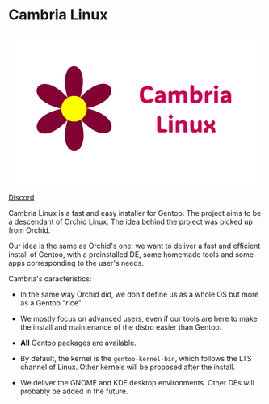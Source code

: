 # Cambria Linux

![Bannière Cambria](images/banner.png)

[Discord](https://discord.gg/FYN5TxTVv2)

Cambria Linux is a fast and easy installer for Gentoo.
The project aims to be a descendant of [Orchid Linux](https://github.com/orchid-linux/orchid/). The idea behind the project was picked up from Orchid.

Our idea is the same as Orchid's one: we want to deliver a fast and efficient install of Gentoo, with a preinstalled DE, some homemade tools and some apps corresponding to the user's needs.

Cambria's caracteristics:

- In the same way Orchid did, we don't define us as a whole OS but more as a Gentoo "rice".

- We mostly focus on advanced users, even if our tools are here to make the install and maintenance of the distro easier than Gentoo.

- **All** Gentoo packages are available.

- By default, the kernel is the `gentoo-kernel-bin`, which follows the LTS channel of Linux. Other kernels will be proposed after the install.

- We deliver the GNOME and KDE desktop environments. Other DEs will probably be added in the future.
